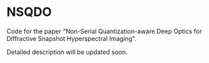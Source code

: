 # NSQDO
Code for the paper "Non-Serial Quantization-aware Deep Optics for Diffractive Snapshot Hyperspectral Imaging".

Detailed description will be updated soon.
